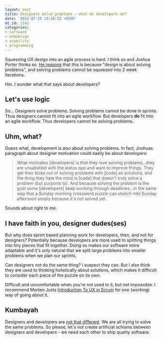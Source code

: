 ```yaml
---
layout: post
title: Designers solve problems - what do developers do?
date: '2012-07-25 13:26:32 +0200'
mt_id: 2142
categories:
- software
- webdesign
- usability
- programming
---
```

Squeezing UX design into an agile process is hard. I think so and Joshua Porter thinks so. [He reasons](http://bokardo.com/archives/is-design-building-interfaces-or-solving-problems/) that this is because "design is about solving problems", and solving problems cannot be squeezed into 2 week iterations.

Hm. I wonder what that says about developers?


<!--more-->

## Let's use logic

So... Designers solve problems. Solving problems cannot be done in sprints. Thus designers cannot fit into an agile workflow. But developers **do** fit into an agile workflow. Thus developers cannot be solving problems.

## Uhm, what?

Guess what, development is also about solving problems. In fact, Joshuas paragraph about designer motivation could easily be about developers:

> What motivates [developers] is that they love solving problems...they are unsatisfied with the status quo and want to improve things. They get their kicks out of solving problems with [code] as solutions, and the thing they hate the most is [code] that doesn't truly solve a problem (but purports to). And because solving the problem is the goal some [developers] keep working through deadlines...in the same way that a Sunday morning crossword puzzle can stretch into Sunday afternoon simply because it's not solved yet.

Sounds about right to me.

## I have faith in you, designer dudes(ses)

But why does sprint based planning work for developers, then, and not for designers? Potentially because developers are more used to splitting things into tiny pieces that fit together. Doing so makes our software more adaptable and it's only natural that we split large problems into smaller problems when we plan our sprints.

Can designers not do the same thing? I suspect they can. But I also think they are used to thinking holistically about solutions, which makes it difficult to consider each piece of the puzzle on its own.

Difficult and uncomfortable when you're not used to it, but not impossible. I recommend Morten Justs [Introduction To UX in Scrum](http://www.slideshare.net/mortenjust/an-introduction-to-ux-in-scrum-1289533) for one (working) way of going about it.

## Kumbayah

Designers and developers are [not that different](http://sixrevisions.com/infographics/web-designers-vs-web-developers-infographic/). We are all trying to solve the same problems. So please, let's not create artificial schisms between designers and developers - we need each other to ship quality software.
